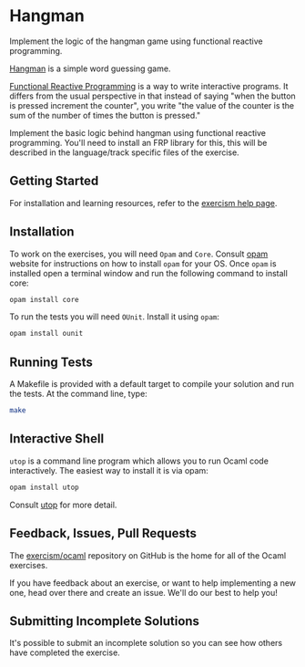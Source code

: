 # Hangman

Implement the logic of the hangman game using functional reactive programming.

[Hangman][] is a simple word guessing game.

[Functional Reactive Programming][frp] is a way to write interactive
programs. It differs from the usual perspective in that instead of
saying "when the button is pressed increment the counter", you write
"the value of the counter is the sum of the number of times the button
is pressed."

Implement the basic logic behind hangman using functional reactive
programming.  You'll need to install an FRP library for this, this will
be described in the language/track specific files of the exercise.

[Hangman]: https://en.wikipedia.org/wiki/Hangman_%28game%29
[frp]: https://en.wikipedia.org/wiki/Functional_reactive_programming


## Getting Started
For installation and learning resources, refer to the
[exercism help page](http://exercism.io/languages/ocaml).

## Installation
To work on the exercises, you will need `Opam` and `Core`. Consult [opam](https://opam.ocaml.org) website for instructions on how to install `opam` for your OS. Once `opam` is installed open a terminal window and run the following command to install core:

```bash
opam install core
```

To run the tests you will need `OUnit`. Install it using `opam`:

```bash
opam install ounit
```

## Running Tests
A Makefile is provided with a default target to compile your solution and run the tests. At the command line, type:

```bash
make
```

## Interactive Shell
`utop` is a command line program which allows you to run Ocaml code interactively. The easiest way to install it is via opam:
```bash
opam install utop
```
Consult [utop](https://github.com/diml/utop/blob/master/README.md) for more detail.

## Feedback, Issues, Pull Requests
The [exercism/ocaml](https://github.com/exercism/ocaml) repository on
GitHub is the home for all of the Ocaml exercises.

If you have feedback about an exercise, or want to help implementing a new
one, head over there and create an issue.  We'll do our best to help you!


## Submitting Incomplete Solutions
It's possible to submit an incomplete solution so you can see how others have completed the exercise.
